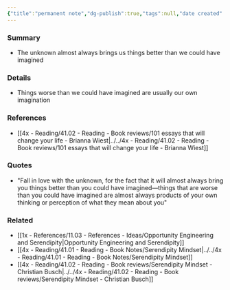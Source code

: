 ```yaml
---
{"title":"permanent note","dg-publish":true,"tags":null,"date created":"2022-11-13 14:27","date modified":null,"permalink":"/1x-references/11-03-references-ideas/fall-in-love-with-the-unknown/","dgHomeLink":true,"dgPassFrontmatter":true,"dgShowBacklinks":true,"dgShowLocalGraph":false,"dgShowInlineTitle":true}
---
```



### Summary
- The unknown almost always brings us things better than we could have imagined

### Details
- Things worse than we could have imagined are usually our own imagination

### References
- [[4x - Reading/41.02 - Reading - Book reviews/101 essays that will change your life - Brianna Wiest|../../4x - Reading/41.02 - Reading - Book reviews/101 essays that will change your life - Brianna Wiest]]

### Quotes
- "Fall in love with the unknown, for the fact that it will almost always bring you things better than you could have imagined—things that are worse than you could have imagined are almost always products of your own thinking or perception of what they mean about you"

### Related
- [[1x - References/11.03 - References - Ideas/Opportunity Engineering and Serendipity|Opportunity Engineering and Serendipity]]
- [[4x - Reading/41.01 - Reading - Book Notes/Serendipity Mindset|../../4x - Reading/41.01 - Reading - Book Notes/Serendipity Mindset]]
- [[4x - Reading/41.02 - Reading - Book reviews/Serendipity Mindset - Christian Busch|../../4x - Reading/41.02 - Reading - Book reviews/Serendipity Mindset - Christian Busch]]